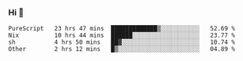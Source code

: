 ### Hi 👋

<!--START_SECTION:waka-->

```text
PureScript   23 hrs 47 mins  █████████████▒░░░░░░░░░░░   52.69 %
Nix          10 hrs 44 mins  ██████░░░░░░░░░░░░░░░░░░░   23.77 %
sh           4 hrs 50 mins   ██▓░░░░░░░░░░░░░░░░░░░░░░   10.74 %
Other        2 hrs 12 mins   █▒░░░░░░░░░░░░░░░░░░░░░░░   04.89 %
```

<!--END_SECTION:waka-->
